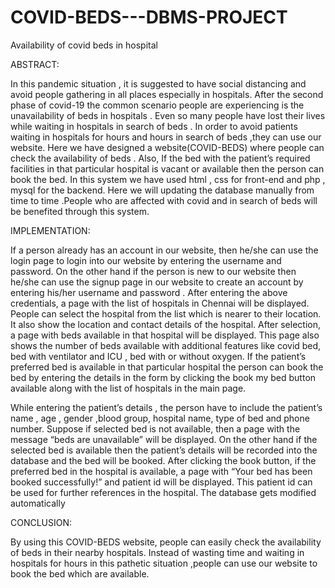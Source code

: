 # COVID-BEDS---DBMS-PROJECT
Availability of covid beds in hospital



ABSTRACT:


In this pandemic situation , it is suggested to have social distancing and avoid people gathering in all places especially in hospitals. After the second phase of covid-19 the common scenario people are experiencing is the unavailability of beds in hospitals . Even so many people have lost their lives while waiting in hospitals in search of beds . In order to avoid patients waiting in hospitals for hours and hours in search of beds ,they can use our website. Here we have designed a website(COVID-BEDS) where people can check the availability of beds . Also, If the bed with the patient’s required facilities in that particular hospital is vacant or available then the person can book the bed. In this system we have used html , css for front-end and php , mysql for the backend. Here we will updating the database manually from time to time .People who are
affected with covid and in search of beds will be benefited through this system.


IMPLEMENTATION:


If a person already has an account in our website, then he/she can use the login page to login into our website by entering the username and password. On the other hand if the person is new to our website then he/she can use the signup page in our website to create an account by entering his/her username and password . After entering the above credentials, a page with the list of hospitals in Chennai will be displayed. People can select the hospital from the list which is nearer to their location. It also show the location and contact details of the hospital. After selection, a page with beds available in that hospital will be displayed. This page also shows the number of beds available with additional features like covid bed, bed with ventilator and ICU , bed with or without oxygen. If the patient’s preferred bed is available in that particular hospital the person can book the bed by entering the details in the form by clicking the book my bed button available along with the list of hospitals in the main
page.

While entering the patient’s details , the person have to include the patient’s name , age , gender ,blood group, hospital name, type of bed and phone number. Suppose if selected bed is not available, then a page with the message “beds are unavailable” will be displayed. On the other hand if the selected bed is available then the patient’s details will be recorded into the database and the bed will be booked. After clicking the book button, if the preferred bed in the hospital is available, a page with “Your bed has been booked
successfully!” and patient id will be displayed. This patient id can be used for further references in the hospital. The database gets modified automatically


CONCLUSION:


By using this COVID-BEDS website, people can easily check the availability of
beds in their nearby hospitals. Instead of wasting time and waiting in hospitals for hours
in this pathetic situation ,people can use our website to book the bed which are available.
